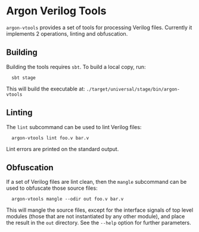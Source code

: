 # Argon Verilog Tools

`argon-vtools` provides a set of tools for processing Verilog files.
Currently it implements 2 operations, linting and obfuscation.

## Building

Building the tools requires `sbt`. To build a local copy, run:

```
  sbt stage
```

This will build the executable at: `./target/universal/stage/bin/argon-vtools`

## Linting

The `lint` subcommand can be used to lint Verilog files:

```
  argon-vtools lint foo.v bar.v
```

Lint errors are printed on the standard output.

## Obfuscation

If a set of Verilog files are lint clean, then the `mangle` subcommand can
be used to obfuscate those source files:

```
  argon-vtools mangle --odir out foo.v bar.v
```

This will mangle the source files, except for the interface signals of
top level modules (those that are not instantiated by any other module),
and place the result in the `out` directory. See the `--help` option for
further parameters.
